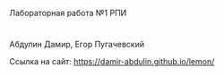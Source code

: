 Лабораторная работа №1 РПИ
#
Абдулин Дамир, Егор Пугачевский

Сcылка на сайт: https://damir-abdulin.github.io/lemon/
